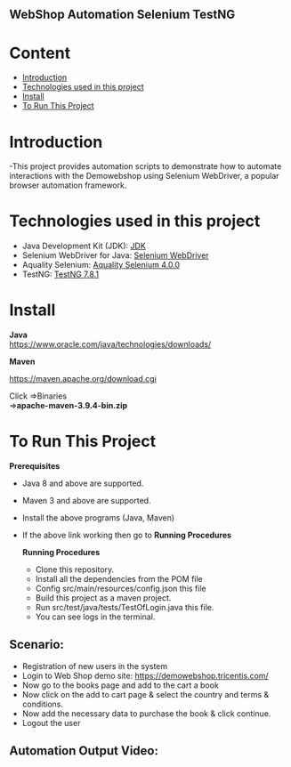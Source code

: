 ## WebShop Automation Selenium TestNG

# Content
- [Introduction](https://github.com/SHANJIDA-HRIDE/WebShop_Automation_Selenium_TestNG.git#introduction)
- [Technologies used in this project](https://github.com/SHANJIDA-HRIDE/WebShop_Automation_Selenium_TestNG.git#technologies-used-in-this-project)
- [Install](https://github.com/SHANJIDA-HRIDE/WebShop_Automation_Selenium_TestNG.git#install)
- [To Run This Project](https://github.com/SHANJIDA-HRIDE/WebShop_Automation_Selenium_TestNG.git#to-run-this-project)

# Introduction
-This project provides automation scripts to demonstrate how to automate interactions with the Demowebshop using Selenium WebDriver, a popular browser automation framework.

# Technologies used in this project
- Java Development Kit (JDK): [JDK](https://www.oracle.com/java/technologies/javase-downloads.html)
- Selenium WebDriver for Java: [Selenium WebDriver](https://www.selenium.dev/downloads/)
- Aquality Selenium: [Aquality Selenium 4.0.0](https://github.com/aquality-automation/aquality-selenium-java)
- TestNG: [TestNG 7.8.1](https://mvnrepository.com/artifact/org.testng/testng)

# Install
**Java**  
https://www.oracle.com/java/technologies/downloads/

**Maven**

 https://maven.apache.org/download.cgi
 
 Click =>Binaries    
 =>**apache-maven-3.9.4-bin.zip**


# To Run This Project
**Prerequisites**
- Java 8 and above are supported.
- Maven 3 and above are supported.
- Install the above programs (Java, Maven)
- If the above link working then go to **Running Procedures**

  **Running Procedures**
  - Clone this repository.
  - Install all the dependencies from the POM file
  - Config src/main/resources/config.json this file
  - Build this project as a maven project.
  - Run src/test/java/tests/TestOfLogin.java this file.
  - You can see logs in the terminal.
 ## Scenario:
 - Registration of new users in the system
- Login to Web Shop demo site: https://demowebshop.tricentis.com/
- Now go to the books page and add to the cart a book
- Now click on the add to cart page & select the country and terms & conditions.
- Now add the necessary data to purchase the book & click continue.
- Logout the user

## Automation Output Video:











